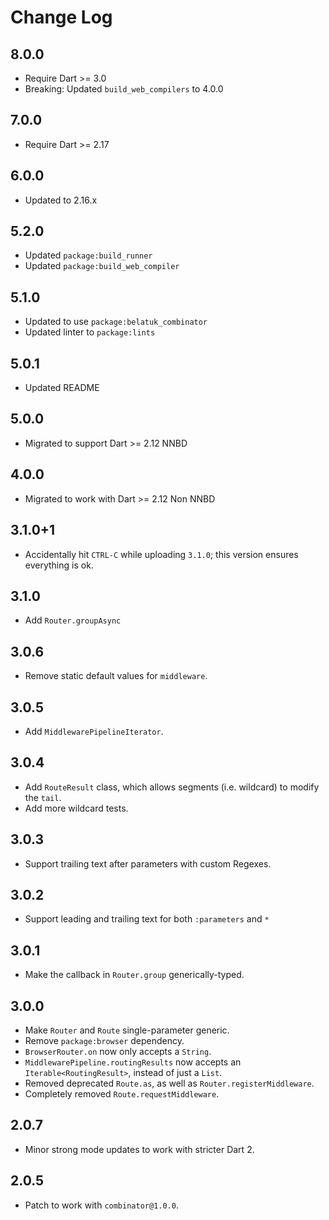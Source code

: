 # Change Log

## 8.0.0

* Require Dart >= 3.0
* Breaking: Updated `build_web_compilers` to 4.0.0  

## 7.0.0

* Require Dart >= 2.17

## 6.0.0

* Updated to 2.16.x

## 5.2.0

* Updated `package:build_runner`
* Updated `package:build_web_compiler`

## 5.1.0

* Updated to use `package:belatuk_combinator`
* Updated linter to `package:lints`

## 5.0.1

* Updated README

## 5.0.0

* Migrated to support Dart >= 2.12 NNBD

## 4.0.0

* Migrated to work with Dart >= 2.12 Non NNBD

## 3.1.0+1

* Accidentally hit `CTRL-C` while uploading `3.1.0`; this version ensures everything is ok.

## 3.1.0

* Add `Router.groupAsync`

## 3.0.6

* Remove static default values for `middleware`.

## 3.0.5

* Add `MiddlewarePipelineIterator`.

## 3.0.4

* Add `RouteResult` class, which allows segments (i.e. wildcard) to
modify the `tail`.
* Add more wildcard tests.

## 3.0.3

* Support trailing text after parameters with custom Regexes.

## 3.0.2

* Support leading and trailing text for both `:parameters` and `*`

## 3.0.1

* Make the callback in `Router.group` generically-typed.

## 3.0.0

* Make `Router` and `Route` single-parameter generic.
* Remove `package:browser` dependency.
* `BrowserRouter.on` now only accepts a `String`.
* `MiddlewarePipeline.routingResults` now accepts
an `Iterable<RoutingResult>`, instead of just a `List`.
* Removed deprecated `Route.as`, as well as `Router.registerMiddleware`.
* Completely removed `Route.requestMiddleware`.

## 2.0.7

* Minor strong mode updates to work with stricter Dart 2.

## 2.0.5

* Patch to work with `combinator@1.0.0`.

